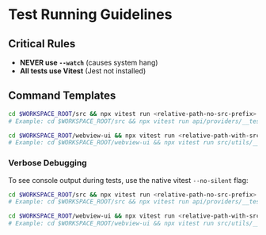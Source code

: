 # Test Running Guidelines

## Critical Rules

- **NEVER use `--watch`** (causes system hang)
- **All tests use Vitest** (Jest not installed)

## Command Templates

```bash
cd $WORKSPACE_ROOT/src && npx vitest run <relative-path-no-src-prefix>
# Example: cd $WORKSPACE_ROOT/src && npx vitest run api/providers/__tests__/anthropic.spec.ts
```

```bash
cd $WORKSPACE_ROOT/webview-ui && npx vitest run <relative-path-with-src-prefix>
# Example: cd $WORKSPACE_ROOT/webview-ui && npx vitest run src/utils/__tests__/context-mentions.spec.ts
```

### Verbose Debugging

To see console output during tests, use the native vitest `--no-silent` flag:

```bash
cd $WORKSPACE_ROOT/src && npx vitest run <relative-path-no-src-prefix> --no-silent
# Example: cd $WORKSPACE_ROOT/src && npx vitest run api/providers/__tests__/anthropic.spec.ts --no-silent
```

```bash
cd $WORKSPACE_ROOT/webview-ui && npx vitest run <relative-path-with-src-prefix> --no-silent
# Example: cd $WORKSPACE_ROOT/webview-ui && npx vitest run src/utils/__tests__/context-mentions.spec.ts --no-silent
```
